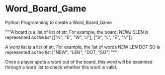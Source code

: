 # Word_Board_Game
Python Programming to create a Word_Board_Game

"""A board is a list of list of str. For example, the board:
  NEWJ
  SLEN
is represented as the list
  [["N", "E", "W", "J"], ["S", "L", "E", "N"]]
  
A word list is a list of str. For example, the list of words
  NEW
  LEN
  DOT
  SO
is represented as the list
  ["NEW", "LEN", "DOT, "SO"]
"""

Once a player spots a word out of the board, this word will be examnied through a word list to check whether this word is valid. 
  
  
